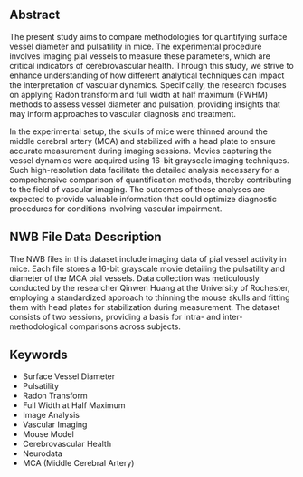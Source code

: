 ## Abstract

The present study aims to compare methodologies for quantifying surface vessel diameter and pulsatility in mice. The experimental procedure involves imaging pial vessels to measure these parameters, which are critical indicators of cerebrovascular health. Through this study, we strive to enhance understanding of how different analytical techniques can impact the interpretation of vascular dynamics. Specifically, the research focuses on applying Radon transform and full width at half maximum (FWHM) methods to assess vessel diameter and pulsation, providing insights that may inform approaches to vascular diagnosis and treatment.

In the experimental setup, the skulls of mice were thinned around the middle cerebral artery (MCA) and stabilized with a head plate to ensure accurate measurement during imaging sessions. Movies capturing the vessel dynamics were acquired using 16-bit grayscale imaging techniques. Such high-resolution data facilitate the detailed analysis necessary for a comprehensive comparison of quantification methods, thereby contributing to the field of vascular imaging. The outcomes of these analyses are expected to provide valuable information that could optimize diagnostic procedures for conditions involving vascular impairment.

## NWB File Data Description

The NWB files in this dataset include imaging data of pial vessel activity in mice. Each file stores a 16-bit grayscale movie detailing the pulsatility and diameter of the MCA pial vessels. Data collection was meticulously conducted by the researcher Qinwen Huang at the University of Rochester, employing a standardized approach to thinning the mouse skulls and fitting them with head plates for stabilization during measurement. The dataset consists of two sessions, providing a basis for intra- and inter-methodological comparisons across subjects.

## Keywords

- Surface Vessel Diameter
- Pulsatility
- Radon Transform
- Full Width at Half Maximum
- Image Analysis
- Vascular Imaging
- Mouse Model
- Cerebrovascular Health
- Neurodata
- MCA (Middle Cerebral Artery)